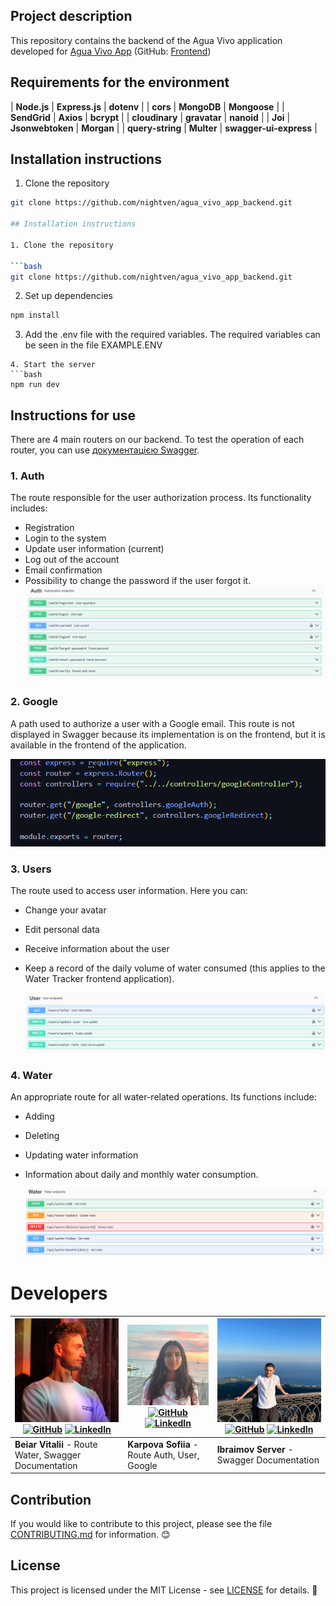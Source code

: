 ## Project description

This repository contains the backend of the Agua Vivo application developed for [Agua Vivo App](https://serveribraimovua.github.io/agua_vivo_app/) (GitHub: [Frontend](https://github.com/ServerIbraimovUa/agua_vivo_app))

## Requirements for the environment

| **Node.js** | **Express.js** | **dotenv** |
| **cors** | **MongoDB** | **Mongoose** |
| **SendGrid** | **Axios** | **bcrypt** |
| **cloudinary** | **gravatar** | **nanoid** |
| **Joi** | **Jsonwebtoken** | **Morgan** |
| **query-string** | **Multer** | **swagger-ui-express** |

## Installation instructions

1. Clone the repository

````bash
git clone https://github.com/nightven/agua_vivo_app_backend.git

## Installation instructions

1. Clone the repository

```bash
git clone https://github.com/nightven/agua_vivo_app_backend.git
````

2. Set up dependencies

```bash
npm install
```

3. Add the .env file with the required variables.
   The required variables can be seen in the file EXAMPLE.ENV

````
4. Start the server
```bash
npm run dev
````

## Instructions for use

There are 4 main routers on our backend. To test the operation of each router, you can use [документацією Swagger](https://agua-vivo-app-backend.onrender.com/api-docs/).

### 1. Auth

The route responsible for the user authorization process. Its functionality includes:

- Registration
- Login to the system
- Update user information (current)
- Log out of the account
- Email confirmation
- Possibility to change the password if the user forgot it.
  ![Auth](./images/auth.png)

### 2. Google

A path used to authorize a user with a Google email. This route is not displayed in Swagger because its implementation is on the frontend, but it is available in the frontend of the application.

![Google](./images/google.png)

### 3. Users

The route used to access user information. Here you can:

- Change your avatar
- Edit personal data
- Receive information about the user
- Keep a record of the daily volume of water consumed (this applies to the Water Tracker frontend application).

  ![Users](./images/user.png)

### 4. Water

An appropriate route for all water-related operations. Its functions include:

- Adding
- Deleting
- Updating water information
- Information about daily and monthly water consumption.

  ![Water](./images/water.png)

# Developers

| [![Beiar Vitalii](./images/vitalii.jpg)](https://github.com/nightven) [![GitHub](https://www.vectorlogo.zone/logos/github/github-icon.svg)](https://github.com/nightven) [![LinkedIn](https://www.vectorlogo.zone/logos/linkedin/linkedin-icon.svg)](https://www.linkedin.com/in/vitaliybeyar/) | [![Karpova Sofiia](./images/sofiia.jpg)](https://github.com/sofiialives) [![GitHub](https://www.vectorlogo.zone/logos/github/github-icon.svg)](https://github.com/sofiialives) [![LinkedIn](https://www.vectorlogo.zone/logos/linkedin/linkedin-icon.svg)](https://www.linkedin.com/in/sofiiakarpova/) | [![Ibraimov Server](./images/server.jpg)](https://github.com/ServerIbraimovUa) [![GitHub](https://www.vectorlogo.zone/logos/github/github-icon.svg)](https://github.com/ServerIbraimovUa) [![LinkedIn](https://www.vectorlogo.zone/logos/linkedin/linkedin-icon.svg)](https://www.linkedin.com/in/serveribraimov/) |
| ----------------------------------------------------------------------------------------------------------------------------------------------------------------------------------------------------------------------------------------------------------------------------------------------- | ------------------------------------------------------------------------------------------------------------------------------------------------------------------------------------------------------------------------------------------------------------------------------------------------------ | ------------------------------------------------------------------------------------------------------------------------------------------------------------------------------------------------------------------------------------------------------------------------------------------------------------------ |
| **Beiar Vitalii** - Route Water, Swagger Documentation                                                                                                                                                                                                                                          | **Karpova Sofiia** - Route Auth, User, Google                                                                                                                                                                                                                                                          | **Ibraimov Server** - Swagger Documentation                                                                                                                                                                                                                                                                        |

## Contribution

If you would like to contribute to this project, please see the file [CONTRIBUTING.md](CONTRIBUTING.md) for information. 😊

## License

This project is licensed under the MIT License - see [LICENSE](LICENSE) for details. 📄
